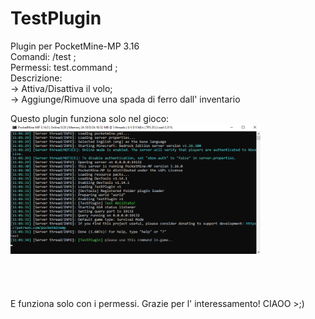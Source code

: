 # TestPlugin <br>
Plugin per PocketMine-MP 3.16 <br>
Comandi: /test ; <br>
Permessi: test.command ; <br>
Descrizione: <br>
<span style="width: 10px;"></span>  -> Attiva/Disattiva il volo; <br>
<span style="width: 10px;"></span>  -> Aggiunge/Rimuove una spada di ferro dall' inventario <br>

Questo plugin funziona solo nel gioco:
<img src="https://github.com/RobeFre20/TestPlugin/blob/main/terminale.PNG" style="width: 400px; height: auto;" />

<div style="padding: 20px;"></div>

E funziona solo con i permessi.
Grazie per l' interessamento! CIAOO >;)
